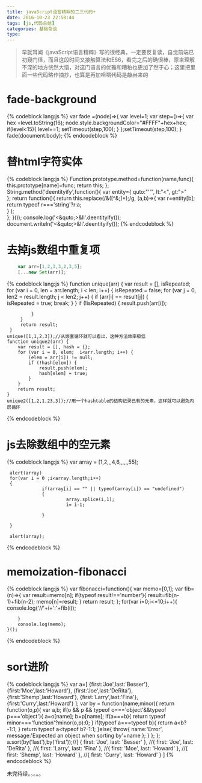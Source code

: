 ```yaml
---
title: javaScript语言精粹的二三代码+
date: 2016-10-23 22:58:44
tags: [js,代码总结]
categories: 基础杂谈
type:
---
```



> 早就耳闻《javaScript语言精粹》写的很经典，一定要反复读，自觉前端已初窥门径，而且这段时间又接触算法和ES6，看完之后的确很棒，原来理解不深的地方恍然大悟，对这门语言的优雅和糟粕也更加了然于心；这里把里面一些代码略作摘抄，也算是再加咀嚼<delete>~~代码是敲出来的~~</delete>

# fade-background #
{% codeblock lang:js %}
	var fade =(node)=>{
	var level=1;
	var step=()=>{
	    var hex =level.toString(16);
	    node.style.backgroundColor="#FFFF"+hex+hex;
	    if(level<15){
	       level+=1;
	       setTimeout(step,100);
	    }
	 };setTimeout(step,100);
	}
	fade(document.body);
{% endcodeblock %}
<!-- more -->
# 替html字符实体 #
{% codeblock lang:js %}
	Function.prototype.method=function(name,func){
	       this.prototype[name]=func;
	       return this;
	};
	String.method('deentityify',function(){
	       var entity={
	           quto:"''",
	           lt:"<",
	           gt:">"  
	  };
	  return function(){
	        return this.replace(/&([^&;]+);/g,
	               (a,b)=>{
	                    var r=entity[b];
	                    return typeof r==='string'?r:a;        
	              }
	             );        
	  };
	}());
	console.log('&lt;&quto;&gt;&ll'.deentityify());
	document.writeln('&lt;&quto;&gt;&ll'.deentityify());
{% endcodeblock %}
# 去掉js数组中重复项 #
```js
	var arr=[1,2,3,3,2,3,5];
	[...new Set(arr)];
```
{% codeblock lang:js %}
	function unique(arr) {
	      var result = [], isRepeated;
	      for (var i = 0, len = arr.length; i < len; i++) {
	          isRepeated = false;
	          for (var j = 0, len2 = result.length; j < len2; j++) {
	              if (arr[i] == result[j]) {   
	                  isRepeated = true;
	                 break;
	              }
	         }
	         if (!isRepeated) {
	             result.push(arr[i]);
	            
	         }
	     }
	     return result;
	 }
	unique([1,1,2,3]);//从嵌套循环就可以看出，这种方法效率极低
	function unique2(arr) {
	    var result = [], hash = {};
	    for (var i = 0, elem;  i<arr.length; i++) {
	        (elem = arr[i]) != null;
	        if (!hash[elem]) {
	            result.push(elem);
	            hash[elem] = true;
	        }
	    }
	    return result;
	}
	unique2([1,2,1,23,3]);//用一个hashtable的结构记录已有的元素，这样就可以避免内层循环
{% endcodeblock %}

# js去除数组中的空元素 #
{% codeblock lang:js %}
	 var array = [1,2,,,4,6,,,,,,55];
	  
	 alert(array)
	 for(var i = 0 ;i<array.length;i++)
	 {
	             if(array[i] == "" || typeof(array[i]) == "undefined")
	             {
	                      array.splice(i,1);
	                      i= i-1;
	                  
	             }
	              
	 }
	  
	 alert(array);
{% endcodeblock %}
# memoization-fibonacci #
{% codeblock lang:js %}
	var fibonacci=function(){
	    var memo=[0,1];
	    var fib=(n)=>{
	        var result=memo[n];
	        if(typeof result!=='number'){
	            result=fib(n-1)+fib(n-2);
	            memo[n]=result;
	        }
	             return result;
	   };
		for(var i=0;i<=10;i++){
		   console.log('//'+i+':'+fib(i));
		   
		}
		console.log(memo);
	}();
{% endcodeblock %}
# sort进阶 #
{% codeblock lang:js %}
	var a=[
		  {first:'Joe',last:'Besser'},
		  {first:'Moe',last:'Howard'},
		  {first:'Joe',last:'DeRita'},
		  {first:'Shemp',last:'Howard'},
		  {first:'Larry',last:'Fina'},
		  {first:'Curry',last:'Howard'}
		];
	var by = function(name,minor){
		return function(o,p){
			var a,b;
			if(o && p && typeof o==='object'&&typeof p==='object'){
				a=o[name];
				b=p[name];
				if(a===b){
					return typeof minor==='function'?minor(o,p):0;
				}
				if(typeof a===typeof b){
					return a<b?-1:1;
				}
				return typeof a<typeof b?-1:1;
			}else{
				throw{
					name:'Error',
					message:'Expected an object when sorting by'+name
				};
			}
		};
	};
	a.sort(by('last'),by('first'));//[ { first: 'Joe', last: 'Besser' },
								   //{ first: 'Joe', last: 'DeRita' },
								   //{ first: 'Larry', last: 'Fina' },
								   //{ first: 'Moe', last: 'Howard' },
								   //{ first: 'Shemp', last: 'Howard' },
								   //{ first: 'Curry', last: 'Howard' } ]
{% endcodeblock %}

未完待续。。。。。